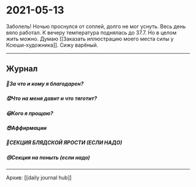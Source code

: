 # 2021-05-13
Заболель!
Ночью проснулся от соплей, долго не мог уснуть.
Весь день вяло работал.
К вечеру температура поднялась до 37.7.
Но в целом жить можно.
Думаю [[Заказать иллюстрацию моего места силы у Ксюши-художника]].
Сижу варёный.


***
## Журнал
##### 🤗За что и кому я благодарен?


##### 😟Что на меня давит и что тяготит?


##### 😃Кого я прощаю?


##### 😎Аффирмации


##### 😤СЕКЦИЯ БЛЯДСКОЙ ЯРОСТИ (ЕСЛИ НАДО)


##### 😢Секция на поныть (если надо)

***
Архив: [[daily journal hub]]